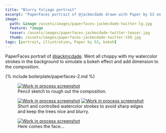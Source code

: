 ```yaml
---
title: "Blurry foliage portrait"
excerpt: "PaperFaces portrait of @jackmcdade drawn with Paper by 53 on an iPad."
image: 
  path: &image /assets/images/paperfaces-jackmcdade-twitter-lg.jpg 
  feature: *image
  teaser: /assets/images/paperfaces-jackmcdade-twitter-teaser.jpg
  thumb: /assets/images/paperfaces-jackmcdade-twitter-150.jpg
tags: [portrait, illustration, Paper by 53, bokeh]
---
```


PaperFaces portrait of [@jackmcdade](http://twitter.com/jackmcdade). Went all choppy with my watercolor strokes in the background to simulate a bokeh effect and add dimension to the composition.

{% include boilerplate/paperfaces-2.md %}

<figure>
	<a href="{{ site.url }}/assets/images/paperfaces-jackmcdade-process-1-lg.jpg"><img src="{{ site.url }}/assets/images/paperfaces-jackmcdade-process-1-600.jpg" alt="Work in process screenshot"></a>
	<figcaption>Pencil sketch to rough out the composition.</figcaption>
</figure>

<figure class="half">
	<a href="{{ site.url }}/assets/images/paperfaces-jackmcdade-process-2-lg.jpg"><img src="{{ site.url }}/assets/images/paperfaces-jackmcdade-process-2-600.jpg" alt="Work in process screenshot"></a>
	<a href="{{ site.url }}/assets/images/paperfaces-jackmcdade-process-3-lg.jpg"><img src="{{ site.url }}/assets/images/paperfaces-jackmcdade-process-3-600.jpg" alt="Work in process screenshot"></a>
	<figcaption>Short and controlled watercolor strokes to avoid sharp edges and keep the trees nice and blurry.</figcaption>
</figure>

<figure>
	<a href="{{ site.url }}/assets/images/paperfaces-jackmcdade-process-4-lg.jpg"><img src="{{ site.url }}/assets/images/paperfaces-jackmcdade-process-4-600.jpg" alt="Work in process screenshot"></a>
	<figcaption>Here comes the face…</figcaption>
</figure>
